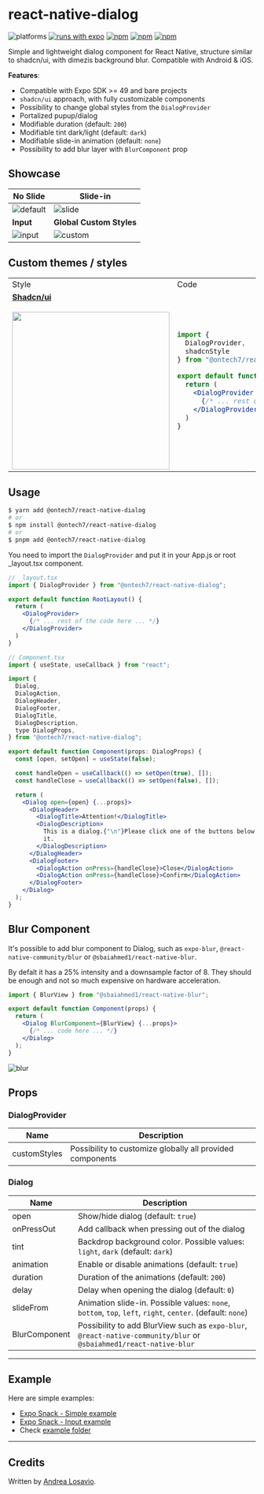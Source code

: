 # react-native-dialog

![platforms](https://img.shields.io/badge/platforms-Android%20%7C%20iOS-brightgreen.svg?style=flat-square&colorB=191A17)
[![runs with expo](https://img.shields.io/badge/Runs%20with%20Expo-4630EB.svg?style=flat-square&logo=EXPO&labelColor=f3f3f3&logoColor=000)](https://snack.expo.io/@dontrok1/react-native-dialog-simple-example)
[![npm](https://img.shields.io/npm/v/@ontech7/react-native-dialog.svg?style=flat-square)](https://www.npmjs.com/package/@ontech7/react-native-dialog)
[![npm](https://img.shields.io/npm/dm/@ontech7/react-native-dialog.svg?style=flat-square&colorB=red)](https://www.npmjs.com/package/@ontech7/react-native-dialog)
[![npm](https://img.shields.io/badge/types-included-blue?style=flat-square)](https://www.npmjs.com/package/@ontech7/react-native-dialog)

Simple and lightweight dialog component for React Native, structure similar to shadcn/ui, with dimezis background blur. Compatible with Android & iOS.

**Features**:

- Compatible with Expo SDK >= 49 and bare projects
- `shadcn/ui` approach, with fully customizable components
- Possibility to change global styles from the `DialogProvider`
- Portalized pupup/dialog
- Modifiable duration (default: `200`)
- Modifiable tint dark/light (default: `dark`)
- Modifiable slide-in animation (default: `none`)
- Possibility to add blur layer with `BlurComponent` prop

## Showcase

| No Slide                                                                                    | Slide-in                                                                                   |
| ------------------------------------------------------------------------------------------- | ------------------------------------------------------------------------------------------ |
| ![default](https://github.com/user-attachments/assets/c9dec9c0-7bb1-4cae-9e3a-94fcc9f17116) | ![slide](https://github.com/user-attachments/assets/0f1f8ef3-9b9b-4bb7-a94f-80919d82354f)  |
| **Input**                                                                                   | **Global Custom Styles**                                                                   |
| ![input](https://github.com/user-attachments/assets/f16b4a23-bc10-4bfd-81e7-09cbdee20226)   | ![custom](https://github.com/user-attachments/assets/d282916b-3db6-4ea6-a2dc-6d1cf7078d2c) |

## Custom themes / styles

<table>
<tr>
<td> Style </td> <td> Code </td>
</tr>
<tr>
<td> <a href="https://ui.shadcn.com/" target="_blank"><b>Shadcn/ui</b></a> <br /><br /> <img src="https://github.com/user-attachments/assets/3540789d-1f61-41cc-825b-a7d5ae9467f7" style="width: 320px; height: auto" /> </td>
<td>

```jsx
import {
  DialogProvider,
  shadcnStyle
} from "@ontech7/react-native-dialog";

export default function RootLayout() {
  return (
    <DialogProvider customStyles={shadcnStyle}>
      {/* ... rest of the code here ... */}
    </DialogProvider>
  )
}
```

</td>
</tr>
</table>

## Usage

```bash
$ yarn add @ontech7/react-native-dialog
# or
$ npm install @ontech7/react-native-dialog
# or
$ pnpm add @ontech7/react-native-dialog
```

You need to import the `DialogProvider` and put it in your App.js or root \_layout.tsx component.

```jsx
// _layout.tsx
import { DialogProvider } from "@ontech7/react-native-dialog";

export default function RootLayout() {
  return (
    <DialogProvider>
      {/* ... rest of the code here ... */}
    </DialogProvider>
  )
}
```

```jsx
// Component.tsx
import { useState, useCallback } from "react";

import {
  Dialog,
  DialogAction,
  DialogHeader,
  DialogFooter,
  DialogTitle,
  DialogDescription,
  type DialogProps,
} from "@ontech7/react-native-dialog";

export default function Component(props: DialogProps) {
  const [open, setOpen] = useState(false);

  const handleOpen = useCallback(() => setOpen(true), []);
  const handleClose = useCallback(() => setOpen(false), []);

  return (
    <Dialog open={open} {...props}>
      <DialogHeader>
        <DialogTitle>Attention!</DialogTitle>
        <DialogDescription>
          This is a dialog.{"\n"}Please click one of the buttons below to close
          it.
        </DialogDescription>
      </DialogHeader>
      <DialogFooter>
        <DialogAction onPress={handleClose}>Close</DialogAction>
        <DialogAction onPress={handleClose}>Confirm</DialogAction>
      </DialogFooter>
    </Dialog>
  );
}
```

## Blur Component

It's possible to add blur component to Dialog, such as `expo-blur`, `@react-native-community/blur` or `@sbaiahmed1/react-native-blur`.

By defalt it has a 25% intensity and a downsample factor of 8. They should be enough and not so much expensive on hardware acceleration.

```jsx
import { BlurView } from "@sbaiahmed1/react-native-blur";

export default function Component(props) {
  return (
    <Dialog BlurComponent={BlurView} {...props}>
      {/* ... code here ... */}
    </Dialog>
  );
}
```

![blur](https://github.com/user-attachments/assets/e46fd559-66d2-4f90-9cb3-234058857c9f)

## Props

### DialogProvider

| Name           | Description                                               |
| -------------- | --------------------------------------------------------- |
| customStyles | Possibility to customize globally all provided components |

### Dialog

| Name            | Description                                                                                                        |
| --------------- | ------------------------------------------------------------------------------------------------------------------ |
| open          | Show/hide dialog (default: `true`)                                                                                 |
| onPressOut    | Add callback when pressing out of the dialog                                                                       |
| tint          | Backdrop background color. Possible values: `light`, `dark` (default: `dark`)                                      |
| animation     | Enable or disable animations (default: `true`)                                                                     |
| duration      | Duration of the animations (default: `200`)                                                                        |
| delay         | Delay when opening the dialog (default: `0`)                                                                       |
| slideFrom     | Animation slide-in. Possible values: `none`, `bottom`, `top`, `left`, `right`, `center`. (default: `none`)         |
| BlurComponent | Possibility to add BlurView such as `expo-blur`, `@react-native-community/blur` or `@sbaiahmed1/react-native-blur` |

---

## Example

Here are simple examples:

- [Expo Snack - Simple example](https://snack.expo.dev/@dontrok1/react-native-dialog-simple-example)
- [Expo Snack - Input example](https://snack.expo.dev/@dontrok1/react-native-dialog-input-example)
- Check [example folder](/example/)

---

## Credits

Written by [Andrea Losavio](https://linkedin.com/in/andrea-losavio).
